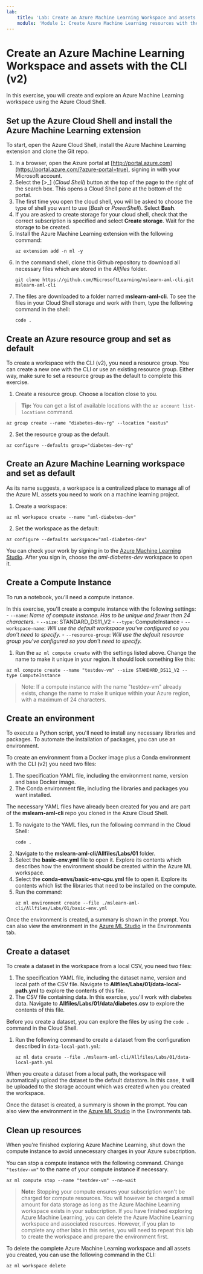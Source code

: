 ```yaml
---
lab:
    title: 'Lab: Create an Azure Machine Learning Workspace and assets with the CLI (v2)'
    module: 'Module 1: Create Azure Machine Learning resources with the CLI (v2)'
---
```


# Create an Azure Machine Learning Workspace and assets with the CLI (v2)

In this exercise, you will create and explore an Azure Machine Learning workspace using the Azure Cloud Shell.

## Set up the Azure Cloud Shell and install the Azure Machine Learning extension

To start, open the Azure Cloud Shell, install the Azure Machine Learning extension and clone the Git repo.

1. In a browser, open the Azure portal at [http://portal.azure.com](https://portal.azure.com/?azure-portal=true), signing in with your Microsoft account.
1. Select the [>_] (*Cloud Shell*) button at the top of the page to the right of the search box. This opens a Cloud Shell pane at the bottom of the portal.
1. The first time you open the cloud shell, you will be asked to choose the type of shell you want to use (*Bash* or *PowerShell*). Select **Bash**.
1. If you are asked to create storage for your cloud shell, check that the correct subscription is specified and select **Create storage**. Wait for the storage to be created.
1. Install the Azure Machine Learning extension with the following command:
    ```
    az extension add -n ml -y
    ```
1. In the command shell, clone this Github repository to download all necessary files which are stored in the *Allfiles* folder.
    ```
    git clone https://github.com/MicrosoftLearning/mslearn-aml-cli.git mslearn-aml-cli
    ```
1. The files are downloaded to a folder named **mslearn-aml-cli**. To see the files in your Cloud Shell storage and work with them, type the following command in the shell:
    ```
    code .
    ```

## Create an Azure resource group and set as default

To create a workspace with the CLI (v2), you need a resource group. You can create a new one with the CLI or use an existing resource group. Either way, make sure to set a resource group as the default to complete this exercise.

1. Create a resource group. Choose a location close to you.

> **Tip:** You can get a list of available locations with the `az account list-locations` command.

```azurecli
az group create --name "diabetes-dev-rg" --location "eastus"
```

2. Set the resource group as the default.

```azurecli
az configure --defaults group="diabetes-dev-rg"
```

## Create an Azure Machine Learning workspace and set as default

As its name suggests, a workspace is a centralized place to manage all of the Azure ML assets you need to work on a machine learning project.

1. Create a workspace:

```azurecli
az ml workspace create --name "aml-diabetes-dev"
```

2. Set the workspace as the default:

```azurecli
az configure --defaults workspace="aml-diabetes-dev"
```

You can check your work by signing in to the [Azure Machine Learning Studio](https://ml.azure.com). After you sign in, choose the *aml-diabetes-dev* workspace to open it.

## Create a Compute Instance

To run a notebook, you'll need a compute instance.

In this exercise, you'll create a compute instance with the following settings:
    - `--name`: *Name of compute instance. Has to be unique and fewer than 24 characters.*
    - `--size`: STANDARD_DS11_V2
    - `--type`: ComputeInstance
    - `--workspace-name`: *Will use the default workspace you've configured so you don't need to specify.*
    - `--resource-group`: *Will use the default resource group you've configured so you don't need to specify.*

1. Run the `az ml compute create` with the settings listed above. Change the name to make it unique in your region. It should look something like this:

```azurecli
az ml compute create --name "testdev-vm" --size STANDARD_DS11_V2 --type ComputeInstance
```

> Note: If a compute instance with the name "testdev-vm" already exists, change the name to make it unique within your Azure region, with a maximum of 24 characters.

## Create an environment

To execute a Python script, you'll need to install any necessary libraries and packages. To automate the installation of packages, you can use an environment.

To create an environment from a Docker image plus a Conda environment with the CLI (v2) you need two files:

1. The specification YAML file, including the environment name, version and base Docker image.
1. The Conda environment file, including the libraries and packages you want installed.

The necessary YAML files have already been created for you and are part of the **mslearn-aml-cli** repo you cloned in the Azure Cloud Shell.

1. To navigate to the YAML files, run the following command in the Cloud Shell:
    ```
    code .
    ```
1. Navigate to the **mslearn-aml-cli/Allfiles/Labs/01** folder.
1. Select the **basic-env.yml** file to open it. Explore its contents which describes how the environment should be created within the Azure ML workspace.
1. Select the **conda-envs/basic-env-cpu.yml** file to open it. Explore its contents which list the libraries that need to be installed on the compute.
1. Run the command:
    ```azurecli
    az ml environment create --file ./mslearn-aml-cli/Allfiles/Labs/01/basic-env.yml
    ```

Once the environment is created, a summary is shown in the prompt. You can also view the environment in the [Azure ML Studio](https://ml.azure.com) in the Environments tab.

## Create a dataset

To create a dataset in the workspace from a local CSV, you need two files:

1. The specification YAML file, including the dataset name, version and local path of the CSV file. Navigate to  **Allfiles/Labs/01/data-local-path.yml** to explore the contents of this file.
1. The CSV file containing data. In this exercise, you'll work with diabetes data. Navigate to **Allfiles/Labs/01/data/diabetes.csv** to explore the contents of this file.

Before you create a dataset, you can explore the files by using the `code .` command in the Cloud Shell.
1. Run the following command to create a dataset from the configuration described in `data-local-path.yml`:
    ```azurecli
    az ml data create --file ./mslearn-aml-cli/Allfiles/Labs/01/data-local-path.yml
    ```

When you create a dataset from a local path, the workspace will automatically upload the dataset to the default datastore. In this case, it will be uploaded to the storage account which was created when you created the workspace.

Once the dataset is created, a summary is shown in the prompt. You can also view the environment in the [Azure ML Studio](https://ml.azure.com) in the Environments tab.

## Clean up resources

When you're finished exploring Azure Machine Learning, shut down the compute instance to avoid unnecessary charges in your Azure subscription.

You can stop a compute instance with the following command. Change `"testdev-vm"` to the name of your compute instance if necessary.

```azurecli
az ml compute stop --name "testdev-vm" --no-wait
```

> **Note:** Stopping your compute ensures your subscription won't be charged for compute resources. You will however be charged a small amount for data storage as long as the Azure Machine Learning workspace exists in your subscription. If you have finished exploring Azure Machine Learning, you can delete the Azure Machine Learning workspace and associated resources. However, if you plan to complete any other labs in this series, you will need to repeat this lab to create the workspace and prepare the environment first.

To delete the complete Azure Machine Learning workspace and all assets you created, you can use the following command in the CLI:

```azurecli
az ml workspace delete
```
